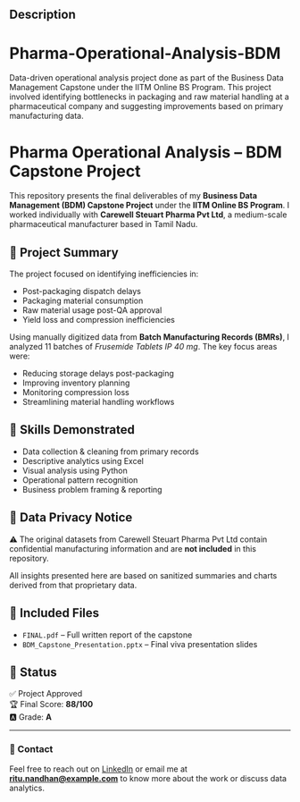 ## Description
# Pharma-Operational-Analysis-BDM
Data-driven operational analysis project done as part of the Business Data Management Capstone under the IITM Online BS Program. This project involved identifying bottlenecks in packaging and raw material handling at a pharmaceutical company and suggesting improvements based on primary manufacturing data.

# Pharma Operational Analysis – BDM Capstone Project

This repository presents the final deliverables of my **Business Data Management (BDM) Capstone Project** under the **IITM Online BS Program**. I worked individually with **Carewell Steuart Pharma Pvt Ltd**, a medium-scale pharmaceutical manufacturer based in Tamil Nadu.

## 📌 Project Summary

The project focused on identifying inefficiencies in:

- Post-packaging dispatch delays
- Packaging material consumption
- Raw material usage post-QA approval
- Yield loss and compression inefficiencies

Using manually digitized data from **Batch Manufacturing Records (BMRs)**, I analyzed 11 batches of *Frusemide Tablets IP 40 mg*. The key focus areas were:

- Reducing storage delays post-packaging
- Improving inventory planning
- Monitoring compression loss
- Streamlining material handling workflows

## 🧠 Skills Demonstrated

- Data collection & cleaning from primary records
- Descriptive analytics using Excel
- Visual analysis using Python
- Operational pattern recognition
- Business problem framing & reporting

## 🚫 Data Privacy Notice

⚠️ The original datasets from Carewell Steuart Pharma Pvt Ltd contain confidential manufacturing information and are **not included** in this repository.

All insights presented here are based on sanitized summaries and charts derived from that proprietary data.

## 📁 Included Files

- `FINAL.pdf` – Full written report of the capstone
- `BDM_Capstone_Presentation.pptx` – Final viva presentation slides

## 📍 Status

✅ Project Approved  
🏆 Final Score: **88/100**  
🅰️ Grade: **A**

---

### 💬 Contact

Feel free to reach out on [LinkedIn](https://www.linkedin.com/) or email me at **ritu.nandhan@example.com** to know more about the work or discuss data analytics.

